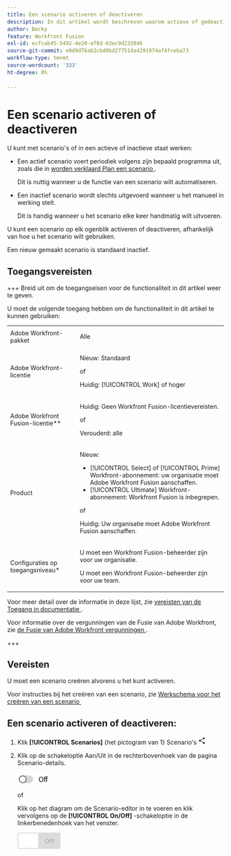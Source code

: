 ```yaml
---
title: Een scenario activeren of deactiveren
description: In dit artikel wordt beschreven waarom actieve of gedeactiveerde scenario's in verschillende situaties nuttig zijn en hoe u een scenario activeert of deactiveert.
author: Becky
feature: Workfront Fusion
exl-id: ecfcab45-5492-4e20-af8d-63ec9d233046
source-git-commit: e0d9d76ab2cbd8bd277514a4291974af4fceba73
workflow-type: tm+mt
source-wordcount: '333'
ht-degree: 0%

---
```


# Een scenario activeren of deactiveren

U kunt met scenario&#39;s of in een actieve of inactieve staat werken:

* Een actief scenario voert periodiek volgens zijn bepaald programma uit, zoals die in [&#x200B; worden verklaard Plan een scenario &#x200B;](/help/workfront-fusion/create-scenarios/config-scenarios-settings/schedule-a-scenario.md).

  Dit is nuttig wanneer u de functie van een scenario wilt automatiseren.

* Een inactief scenario wordt slechts uitgevoerd wanneer u het manueel in werking stelt.

  Dit is handig wanneer u het scenario elke keer handmatig wilt uitvoeren.

U kunt een scenario op elk ogenblik activeren of deactiveren, afhankelijk van hoe u het scenario wilt gebruiken.

Een nieuw gemaakt scenario is standaard inactief.

## Toegangsvereisten

+++ Breid uit om de toegangseisen voor de functionaliteit in dit artikel weer te geven.

U moet de volgende toegang hebben om de functionaliteit in dit artikel te kunnen gebruiken:

<table style="table-layout:auto">
 <col> 
 <col> 
 <tbody> 
  <tr> 
   <td role="rowheader">Adobe Workfront-pakket</td> 
   <td> <p>Alle</p> </td> 
  </tr> 
  <tr data-mc-conditions=""> 
   <td role="rowheader">Adobe Workfront-licentie</td> 
   <td> <p>Nieuw: Standaard</p><p>of</p><p>Huidig: [!UICONTROL Work] of hoger</p> </td> 
  </tr> 
  <tr> 
   <td role="rowheader">Adobe Workfront Fusion-licentie**</td> 
   <td>
   <p>Huidig: Geen Workfront Fusion-licentievereisten.</p>
   <p>of</p>
   <p>Verouderd: alle </p>
   </td> 
  </tr> 
  <tr> 
   <td role="rowheader">Product</td> 
   <td>
   <p>Nieuw:</p> <ul><li>[!UICONTROL Select] of [!UICONTROL Prime] Workfront-abonnement: uw organisatie moet Adobe Workfront Fusion aanschaffen.</li><li>[!UICONTROL Ultimate] Workfront-abonnement: Workfront Fusion is inbegrepen.</li></ul>
   <p>of</p>
   <p>Huidig: Uw organisatie moet Adobe Workfront Fusion aanschaffen.</p>
   </td> 
  </tr>
  <tr data-mc-conditions=""> 
   <td role="rowheader">Configuraties op toegangsniveau*</td> 
   <td> 
     <p>U moet een Workfront Fusion-beheerder zijn voor uw organisatie.</p>
     <p>U moet een Workfront Fusion-beheerder zijn voor uw team.</p>
   </td> 
  </tr> 
   </td> 
  </tr> 
 </tbody> 
</table>

Voor meer detail over de informatie in deze lijst, zie [&#x200B; vereisten van de Toegang in documentatie &#x200B;](/help/workfront-fusion/references/licenses-and-roles/access-level-requirements-in-documentation.md).

Voor informatie over de vergunningen van de Fusie van Adobe Workfront, zie [&#x200B; de Fusie van Adobe Workfront vergunningen &#x200B;](/help/workfront-fusion/set-up-and-manage-workfront-fusion/licensing-operations-overview/license-automation-vs-integration.md).

+++

## Vereisten

U moet een scenario creëren alvorens u het kunt activeren.

Voor instructies bij het creëren van een scenario, zie [&#x200B; Werkschema voor het creëren van een scenario &#x200B;](/help/workfront-fusion/create-scenarios/plan-a-scenario/create-a-scenario-workflow.md)

## Een scenario activeren of deactiveren:

1. Klik **[!UICONTROL Scenarios]** {het pictogram van 1} Scenario&#39;s ![&#x200B; in het linkerpaneel, dan klik het scenario om het te openen.](assets/scenarios-icon.png)
1. Klik op de schakeloptie Aan/Uit in de rechterbovenhoek van de pagina Scenario-details.

   ![&#x200B; de activeringsknevel van Details &#x200B;](assets/active-toggle-details-page.png)

   of

   Klik op het diagram om de Scenario-editor in te voeren en klik vervolgens op de **[!UICONTROL On/Off]** -schakeloptie in de linkerbenedenhoek van het venster.

   ![&#x200B; Aan van schakelaar &#x200B;](assets/on-off-switch.jpg)
